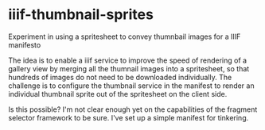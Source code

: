 # iiif-thumbnail-sprites
Experiment in using a spritesheet to convey thumnbail images for a IIIF manifesto

The idea is to enable a iiif service to improve the speed of rendering of a gallery view by merging all the thumnail images into a spritesheet, so that hundreds of images do not need to be downloaded individually. The challenge is to configure the thumbnail service in the manifest to render an individual thumbnail sprite out of the spritesheet on the client side.

Is this possible? I'm not clear enough yet on the capabilities of the fragment selector framework to be sure. I've set up a simple manifest for tinkering.

